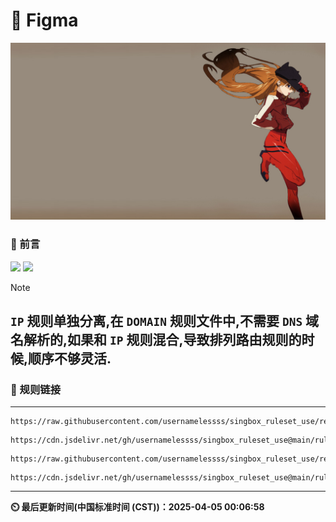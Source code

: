 
# 🧸 Figma
![](https://raw.githubusercontent.com/usernamelessss/picture-bed/main/images/202504042256831.jpg)
### 📣 前言
![](https://shields.io/badge/-移除重复规则-ff69b4) ![](https://shields.io/badge/-IP&nbsp;规则单独存放不与&nbsp;DOMAIN&nbsp;等混合-green)
> [!NOTE]
**`IP` 规则单独分离,在 `DOMAIN` 规则文件中,不需要 `DNS` 域名解析的,如果和 `IP` 规则混合,导致排列路由规则的时候,顺序不够灵活.**
---

###  🔗 规则链接
---

```url
https://raw.githubusercontent.com/usernamelessss/singbox_ruleset_use/refs/heads/main/rule/Figma/Figma_No_IP.json
```

```url
https://cdn.jsdelivr.net/gh/usernamelessss/singbox_ruleset_use@main/rule/Figma/Figma_No_IP.json
```

```url
https://raw.githubusercontent.com/usernamelessss/singbox_ruleset_use/refs/heads/main/rule/Figma/Figma_No_IP.srs
```

```url
https://cdn.jsdelivr.net/gh/usernamelessss/singbox_ruleset_use@main/rule/Figma/Figma_No_IP.srs
```

---
**⏲️ 最后更新时间(中国标准时间 (CST))：2025-04-05 00:06:58**